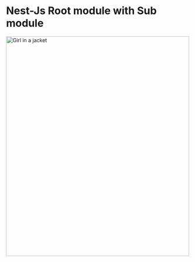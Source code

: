 # Nest-Js Root module with Sub module
<img src="https://docs.nestjs.com/assets/Modules_1.png" alt="Girl in a jacket" width="500" height="600">
